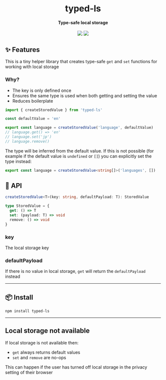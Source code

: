 <h1 align="center">
  typed-ls
</h1>
<h4 align="center">
    Type-safe local storage
</h4>

<div align="center">
  <img src="https://badgen.net/npm/v/typed-ls?icon=npm" />
  <img src="https://badgen.net/bundlephobia/minzip/typed-ls" />
</div>

## :sparkles: Features

This is a tiny helper library that creates type-safe `get` and `set` functions for working with local storage

### Why?

- The key is only defined once
- Ensures the same type is used when both getting and setting the value
- Reduces boilerplate

```ts
import { createStoredValue } from 'typed-ls'

const defaultValue = 'en'

export const language = createStoredValue('language', defaultValue)
// language.get() => 'en'
// language.set('jp')
// language.remove()
```

The type will be inferred from the default value. If this is not possible (for example if the default value is `undefined` or `[]`) you can explicitly set the type instead:

```ts
export const language = createStoredValue<string[]>('languages', [])
```

## :newspaper: API

```ts
createStoredValue<T>(key: string, defaultPayload: T): StoredValue
```

```ts
type StoredValue = {
  get: () => T
  set: (payload: T) => void
  remove: () => void
}
```

### key

The local storage key

### defaultPayload

If there is no value in local storage, `get` will return the `defaultPayload` instead

---

## :package: Install

```console
npm install typed-ls
```

---

## Local storage not available

If local storage is not available then:

- `get` always returns default values
- `set` and `remove` are no-ops

This can happen if the user has turned off local storage in the privacy setting of their browser
